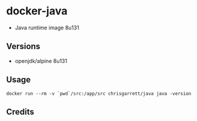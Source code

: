 # docker-java

* Java runtime image 8u131

## Versions
- openjdk/alpine 8u131

## Usage

```docker run --rm -v `pwd`/src:/app/src chrisgarrett/java java -version```

## Credits
